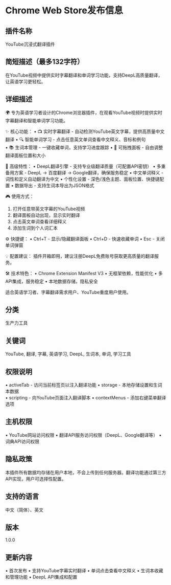 # Chrome Web Store发布信息

## 插件名称
YouTube沉浸式翻译插件

## 简短描述（最多132字符）
在YouTube视频中提供实时字幕翻译和单词学习功能，支持DeepL高质量翻译，让英语学习更轻松。

## 详细描述
🌍 专为英语学习者设计的Chrome浏览器插件，在观看YouTube视频时提供实时字幕翻译和智能单词学习功能。

✨ 核心功能：
• 📺 实时字幕翻译 - 自动检测YouTube英文字幕，提供高质量中文翻译
• 🔍 智能单词学习 - 点击任意英文单词查看中文释义、音标和例句  
• 📚 生词本管理 - 一键收藏单词，支持学习进度跟踪
• 🎨 可拖拽面板 - 自由调整翻译面板位置和大小

🚀 高级特性：
• DeepL翻译引擎 - 支持专业级翻译质量（可配置API密钥）
• 多重备用方案 - DeepL → 百度翻译 → Google翻译，确保服务稳定
• 中文单词释义 - 词性和定义自动翻译为中文
• 个性化设置 - 深色/浅色主题、面板位置、快捷键配置
• 数据导出 - 支持生词本导出为JSON格式

🎮 使用方式：
1. 打开任意带英文字幕的YouTube视频
2. 翻译面板自动出现，显示实时翻译
3. 点击英文单词查看详细释义
4. 添加生词到个人词汇本

⚙️ 快捷键：
• Ctrl+T - 显示/隐藏翻译面板
• Ctrl+D - 快速收藏单词
• Esc - 关闭单词弹窗

💡 配置建议：
插件开箱即用，建议注册DeepL免费账号获取更高质量的翻译服务。

🛠️ 技术特色：
• Chrome Extension Manifest V3
• 无框架依赖，性能优化
• 多API集成，服务稳定
• 本地数据存储，隐私安全

适合英语学习者、字幕翻译需求用户、YouTube重度用户使用。

## 分类
生产力工具

## 关键词
YouTube, 翻译, 字幕, 英语学习, DeepL, 生词本, 单词, 学习工具

## 权限说明
• activeTab - 访问当前标签页以注入翻译功能
• storage - 本地存储设置和生词本数据  
• scripting - 向YouTube页面注入翻译脚本
• contextMenus - 添加右键菜单翻译选项

## 主机权限
• YouTube网站访问权限
• 翻译API服务访问权限（DeepL、Google翻译等）
• 词典API访问权限

## 隐私政策
本插件所有数据均存储在用户本地，不会上传到任何服务器。翻译功能通过第三方API实现，用户可选择性配置。

## 支持的语言
中文（简体）、英文

## 版本
1.0.0

## 更新内容
• 首次发布
• 支持YouTube字幕实时翻译
• 单词点击查看中文释义
• 生词本收藏和管理功能
• DeepL API集成和配置